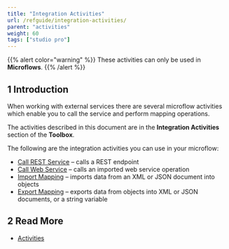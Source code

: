 ```yaml
---
title: "Integration Activities"
url: /refguide/integration-activities/
parent: "activities"
weight: 60
tags: ["studio pro"]
---
```

{{% alert color="warning" %}}
These activities can only be used in **Microflows**.
{{% /alert %}}

## 1 Introduction

When working with external services there are several microflow activities which enable you to call the service and perform mapping operations.

The activities described in this document are in the **Integration Activities** section of the **Toolbox**.

The following are the integration activities you can use in your microflow:

* [Call REST Service](/refguide/call-rest-action/) – calls a REST endpoint
* [Call Web Service](/refguide/call-web-service-action/) – calls an imported web service operation
* [Import Mapping](/refguide/import-mapping-action/) – imports data from an XML or JSON document into objects
* [Export Mapping](/refguide/export-mapping-action/) – exports data from objects into XML or JSON documents, or a string variable

## 2 Read More

* [Activities](/refguide/activities/)
